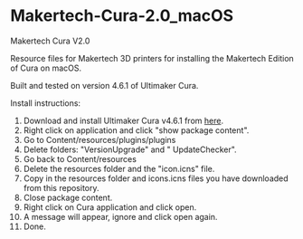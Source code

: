 # Makertech-Cura-2.0_macOS

Makertech Cura V2.0

Resource files for Makertech 3D printers for installing the Makertech Edition of Cura on macOS.

Built and tested on version 4.6.1 of Ultimaker Cura.

Install instructions:
1. Download and install Ultimaker Cura v4.6.1 from [here](https://github.com/Ultimaker/Cura/releases/tag/4.6.1).
2. Right click on application and click "show package content".
3. Go to Content/resources/plugins/plugins
4. Delete folders: "VersionUpgrade" and " UpdateChecker".
5. Go back to Content/resources
6. Delete the resources folder and the "icon.icns" file.
7. Copy in the resources folder and icons.icns files you have downloaded from this repository.
8. Close package content.
9. Right click on Cura application and click open.
10. A message will appear, ignore and click open again.
11. Done.
